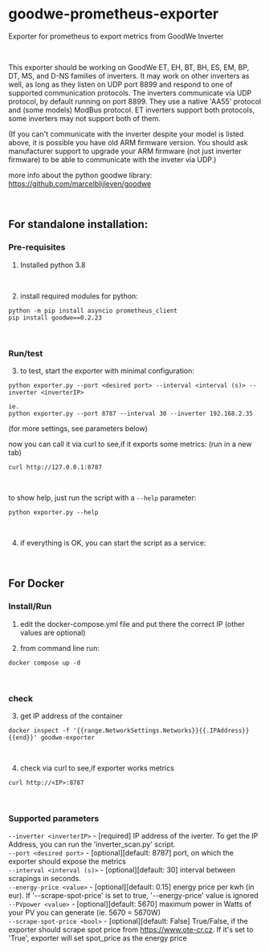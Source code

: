 # goodwe-prometheus-exporter
Exporter for prometheus to export metrics from GoodWe Inverter

</br>

This exporter should be working on GoodWe ET, EH, BT, BH, ES, EM, BP, DT, MS, and D-NS families of inverters. It may work on other inverters as well, as long as they listen on UDP port 8899 and respond to one of supported communication protocols. 
The inverters communicate via UDP protocol, by default running on port 8899. They use a native 'AA55' protocol and (some models) ModBus protocol. ET inverters support both protocols, some inverters may not support both of them.

(If you can't communicate with the inverter despite your model is listed above, it is possible you have old ARM firmware version. You should ask manufacturer support to upgrade your ARM firmware (not just inverter firmware) to be able to communicate with the inveter via UDP.)

more info about the python goodwe library: https://github.com/marcelblijleven/goodwe

</br>

## For standalone installation: 

### Pre-requisites

1. Installed python 3.8

</br>

2. install required  modules for python:
```
python -m pip install asyncio prometheus_client
pip install goodwe==0.2.23
```
</br>

### Run/test

3. to test, start the exporter with minimal configuration:
```
python exporter.py --port <desired port> --interval <interval (s)> --inverter <inverterIP>

ie.
python exporter.py --port 8787 --interval 30 --inverter 192.168.2.35
```
(for more settings, see parameters below)
</br>

now you can call it via curl to see,if it exports some metrics:
(run in a new tab)
```
curl http://127.0.0.1:8787
```
</br>

to show help, just run the script with a `--help` parameter:
```
python exporter.py --help
```

</br>

4. if everything is OK, you can start the script as a service:
<documentation for debian system will follow>
</br>


## For Docker

### Install/Run
1. edit the docker-compose.yml file and put there the correct IP
	(other values are optional)

2. from command line run:
```
docker compose up -d 
```
</br>


### check

3. get IP address of the container
```
docker inspect -f '{{range.NetworkSettings.Networks}}{{.IPAddress}}{{end}}' goodwe-exporter
```
</br>

4. check via curl to see,if exporter works metrics
```
curl http://<IP>:8787
```
</br>

### Supported parameters

`--inverter <inverterIP>`	- [required] IP address of the iverter. To get the IP Address, you can run the 'inverter_scan.py' script. </br>
`--port <desired port>`		- [optional][default: 8787] port, on which the exporter should expose the metrics</br>
`--interval <interval (s)>`	- [optional][default: 30] interval between scrapings in seconds.</br>
`--energy-price <value>` 	- [optional][default: 0.15] energy price per kwh (in eur). If '--scrape-spot-price' is set to true, '--energy-price' value is ignored</br>
`--PVpower <value>`		- [optional][default: 5670] maximum power in Watts of your PV you can generate (ie. 5670 = 5670W)</br>
`--scrape-spot-price <bool>`	- [optional][default: False] True/False, if the exporter should scrape spot price from https://www.ote-cr.cz. If it's set to 'True', exporter will set spot_price as the energy price</br>

